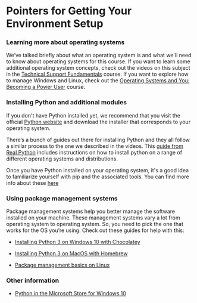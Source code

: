 # Pointers for Getting Your Environment Setup

### Learning more about operating systems

We’ve talked briefly about what an operating system is and what we'll need to know about operating systems for this course. If you want to learn some additional operating system concepts, check out the videos on this subject in the [Technical Support Fundamentals](https://www.coursera.org/learn/technical-support-fundamentals) course. If you want to explore how to manage Windows and Linux, check out the [Operating Systems and You: Becoming a Power User](https://www.coursera.org/learn/os-power-user) course.

### Installing Python and additional modules

If you don't have Python installed yet, we recommend that you visit the
official [Python website](http://www.python.org/) and download the installer that corresponds to your operating system.

There’s a bunch of guides out there for installing Python and they all follow a similar process to the one we described in the videos. This [guide from Real Python](https://realpython.com/installing-python/) includes instructions on how to install python on a range of different operating systems and distributions.

Once you have Python installed on your operating system, it's a good idea to familiarize yourself with pip and the associated tools. You can find more info about these [here](https://packaging.python.org/guides/installing-using-pip-and-virtual-environments/)

### Using package management systems

Package management systems help you better manage the software installed on your machine. These management systems vary a lot from operating system to operating system. So, you need to pick the one that works for the OS you’re using. Check out these guides for help with this:

- [Installing Python 3 on Windows 10 with Chocolatey](https://www.digitalocean.com/community/tutorials/how-to-install-python-3-and-set-up-a-local-programming-environment-on-windows-10)

- [Installing Python 3 on MacOS with Homebrew](https://programwithus.com/learn/python/install-python3-mac)

- [Package management basics on Linux](https://www.digitalocean.com/community/tutorials/package-management-basics-apt-yum-dnf-pkg)

### Other information

- [Python in the Microsoft Store for Windows 10](https://devblogs.microsoft.com/python/python-in-the-windows-10-may-2019-update/)
